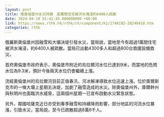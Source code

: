 ```yaml
---
layout: post
title: 俄奧倫堡州水災持續　逾萬間住宅被洪水淹浸約6400人疏散
date: 2024-04-10 01:41:45.000000000 +08:00
link: https://news.rthk.hk/rthk/ch/component/k2/1748182-20240410.htm
categories: rthk
---
```


俄羅斯奧倫堡州因融雪和大壩決堤引發水災，當局說，當地至今有超過1萬間住宅被洪水淹浸，約6400人被疏散。當局已出動4300多人和超過800台救援設備救災。

首府奧倫堡市政府表示，奧倫堡市附近的烏拉爾河水位已達到9米，而當地的危險水位為9.3米，預計今後兩天水位仍會繼續上漲。

流經奧倫堡州的烏拉爾河目前正值春汛，河冰解凍導致水位迅速上漲。位於奧爾斯克市的一條大壩上星期五決堤，加劇了融雪造成的水災。除奧倫堡州外，庫爾幹州與秋明州也面臨洪水威脅，這兩個州星期一已宣布啟動水災緊急狀態。

另外，鄰國哈薩克近日亦受到春季融雪和持續降雨影響，部分地區的河流水位暴漲，引致水災，當局說，至今已疏散超過8萬6千人。

